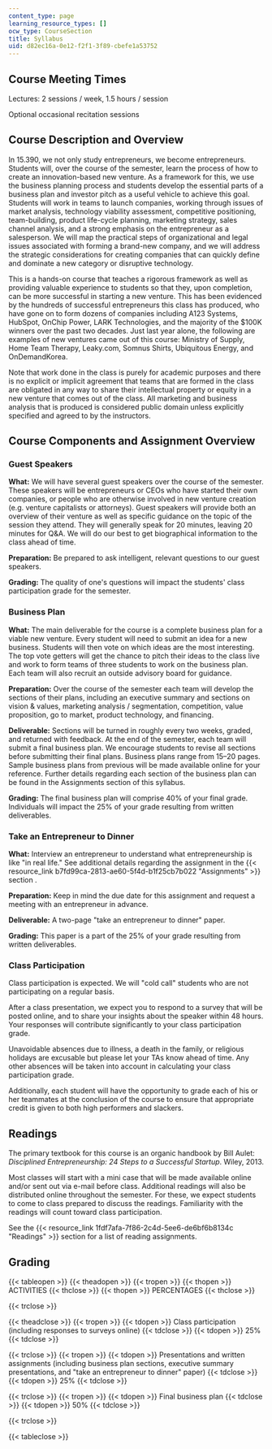 ```yaml
---
content_type: page
learning_resource_types: []
ocw_type: CourseSection
title: Syllabus
uid: d82ec16a-0e12-f2f1-3f89-cbefe1a53752
---
```


Course Meeting Times
--------------------

Lectures: 2 sessions / week, 1.5 hours / session

Optional occasional recitation sessions

Course Description and Overview
-------------------------------

In 15.390, we not only study entrepreneurs, we become entrepreneurs. Students will, over the course of the semester, learn the process of how to create an innovation-based new venture. As a framework for this, we use the business planning process and students develop the essential parts of a business plan and investor pitch as a useful vehicle to achieve this goal. Students will work in teams to launch companies, working through issues of market analysis, technology viability assessment, competitive positioning, team-building, product life-cycle planning, marketing strategy, sales channel analysis, and a strong emphasis on the entrepreneur as a salesperson. We will map the practical steps of organizational and legal issues associated with forming a brand-new company, and we will address the strategic considerations for creating companies that can quickly define and dominate a new category or disruptive technology.

This is a hands-on course that teaches a rigorous framework as well as providing valuable experience to students so that they, upon completion, can be more successful in starting a new venture. This has been evidenced by the hundreds of successful entrepreneurs this class has produced, who have gone on to form dozens of companies including A123 Systems, HubSpot, OnChip Power, LARK Technologies, and the majority of the $100K winners over the past two decades. Just last year alone, the following are examples of new ventures came out of this course: Ministry of Supply, Home Team Therapy, Leaky.com, Somnus Shirts, Ubiquitous Energy, and OnDemandKorea.

Note that work done in the class is purely for academic purposes and there is no explicit or implicit agreement that teams that are formed in the class are obligated in any way to share their intellectual property or equity in a new venture that comes out of the class. All marketing and business analysis that is produced is considered public domain unless explicitly specified and agreed to by the instructors.

Course Components and Assignment Overview
-----------------------------------------

### Guest Speakers

**What:** We will have several guest speakers over the course of the semester. These speakers will be entrepreneurs or CEOs who have started their own companies, or people who are otherwise involved in new venture creation (e.g. venture capitalists or attorneys). Guest speakers will provide both an overview of their venture as well as specific guidance on the topic of the session they attend. They will generally speak for 20 minutes, leaving 20 minutes for Q&A. We will do our best to get biographical information to the class ahead of time.

**Preparation:** Be prepared to ask intelligent, relevant questions to our guest speakers.

**Grading:** The quality of one's questions will impact the students' class participation grade for the semester.

### Business Plan

**What:** The main deliverable for the course is a complete business plan for a viable new venture. Every student will need to submit an idea for a new business. Students will then vote on which ideas are the most interesting. The top vote getters will get the chance to pitch their ideas to the class live and work to form teams of three students to work on the business plan. Each team will also recruit an outside advisory board for guidance.

**Preparation:** Over the course of the semester each team will develop the sections of their plans, including an executive summary and sections on vision & values, marketing analysis / segmentation, competition, value proposition, go to market, product technology, and financing.

**Deliverable:** Sections will be turned in roughly every two weeks, graded, and returned with feedback. At the end of the semester, each team will submit a final business plan. We encourage students to revise all sections before submitting their final plans. Business plans range from 15–20 pages. Sample business plans from previous will be made available online for your reference. Further details regarding each section of the business plan can be found in the Assignments section of this syllabus.

**Grading:** The final business plan will comprise 40% of your final grade. Individuals will impact the 25% of your grade resulting from written deliverables.

### Take an Entrepreneur to Dinner

**What:** Interview an entrepreneur to understand what entrepreneurship is like "in real life." See additional details regarding the assignment in the {{< resource_link b7fd99ca-2813-ae60-5f4d-b1f25cb7b022 "Assignments" >}} section .

**Preparation:** Keep in mind the due date for this assignment and request a meeting with an entrepreneur in advance.

**Deliverable:** A two-page "take an entrepreneur to dinner" paper.

**Grading:** This paper is a part of the 25% of your grade resulting from written deliverables.

### Class Participation

Class participation is expected. We will "cold call" students who are not participating on a regular basis.

After a class presentation, we expect you to respond to a survey that will be posted online, and to share your insights about the speaker within 48 hours. Your responses will contribute significantly to your class participation grade.

Unavoidable absences due to illness, a death in the family, or religious holidays are excusable but please let your TAs know ahead of time. Any other absences will be taken into account in calculating your class participation grade.

Additionally, each student will have the opportunity to grade each of his or her teammates at the conclusion of the course to ensure that appropriate credit is given to both high performers and slackers.

Readings
--------

The primary textbook for this course is an organic handbook by Bill Aulet: _Disciplined Entrepreneurship: 24 Steps to a Successful Startup_. Wiley, 2013.

Most classes will start with a mini case that will be made available online and/or sent out via e-mail before class. Additional readings will also be distributed online throughout the semester. For these, we expect students to come to class prepared to discuss the readings. Familiarity with the readings will count toward class participation.

See the {{< resource_link 1fdf7afa-7f86-2c4d-5ee6-de6bf6b8134c "Readings" >}} section for a list of reading assignments.

Grading
-------

{{< tableopen >}}
{{< theadopen >}}
{{< tropen >}}
{{< thopen >}}
ACTIVITIES
{{< thclose >}}
{{< thopen >}}
PERCENTAGES
{{< thclose >}}

{{< trclose >}}

{{< theadclose >}}
{{< tropen >}}
{{< tdopen >}}
Class participation (including responses to surveys online)
{{< tdclose >}}
{{< tdopen >}}
25%
{{< tdclose >}}

{{< trclose >}}
{{< tropen >}}
{{< tdopen >}}
Presentations and written assignments (including business plan sections, executive summary presentations, and "take an entrepreneur to dinner" paper)
{{< tdclose >}}
{{< tdopen >}}
25%
{{< tdclose >}}

{{< trclose >}}
{{< tropen >}}
{{< tdopen >}}
Final business plan
{{< tdclose >}}
{{< tdopen >}}
50%
{{< tdclose >}}

{{< trclose >}}

{{< tableclose >}}